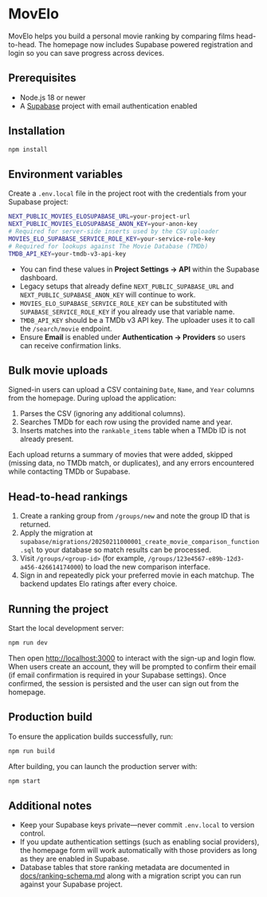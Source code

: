 # MovElo

MovElo helps you build a personal movie ranking by comparing films head-to-head. The homepage now includes Supabase powered
registration and login so you can save progress across devices.

## Prerequisites

- Node.js 18 or newer
- A [Supabase](https://supabase.com/) project with email authentication enabled

## Installation

```bash
npm install
```

## Environment variables

Create a `.env.local` file in the project root with the credentials from your Supabase project:

```bash
NEXT_PUBLIC_MOVIES_ELOSUPABASE_URL=your-project-url
NEXT_PUBLIC_MOVIES_ELOSUPABASE_ANON_KEY=your-anon-key
# Required for server-side inserts used by the CSV uploader
MOVIES_ELO_SUPABASE_SERVICE_ROLE_KEY=your-service-role-key
# Required for lookups against The Movie Database (TMDb)
TMDB_API_KEY=your-tmdb-v3-api-key
```

- You can find these values in **Project Settings → API** within the Supabase dashboard.
- Legacy setups that already define `NEXT_PUBLIC_SUPABASE_URL` and `NEXT_PUBLIC_SUPABASE_ANON_KEY` will continue to work.
- `MOVIES_ELO_SUPABASE_SERVICE_ROLE_KEY` can be substituted with `SUPABASE_SERVICE_ROLE_KEY` if you already use that variable name.
- `TMDB_API_KEY` should be a TMDb v3 API key. The uploader uses it to call the `/search/movie` endpoint.
- Ensure **Email** is enabled under **Authentication → Providers** so users can receive confirmation links.

## Bulk movie uploads

Signed-in users can upload a CSV containing `Date`, `Name`, and `Year` columns from the homepage. During upload the
application:

1. Parses the CSV (ignoring any additional columns).
2. Searches TMDb for each row using the provided name and year.
3. Inserts matches into the `rankable_items` table when a TMDb ID is not already present.

Each upload returns a summary of movies that were added, skipped (missing data, no TMDb match, or duplicates), and any
errors encountered while contacting TMDb or Supabase.

## Head-to-head rankings

1. Create a ranking group from `/groups/new` and note the group ID that is returned.
2. Apply the migration at `supabase/migrations/20250211000001_create_movie_comparison_function.sql` to your database so
   match results can be processed.
3. Visit `/groups/<group-id>` (for example, `/groups/123e4567-e89b-12d3-a456-426614174000`) to load the new comparison
   interface.
4. Sign in and repeatedly pick your preferred movie in each matchup. The backend updates Elo ratings after every choice.

## Running the project

Start the local development server:

```bash
npm run dev
```

Then open [http://localhost:3000](http://localhost:3000) to interact with the sign-up and login flow. When users create an
account, they will be prompted to confirm their email (if email confirmation is required in your Supabase settings). Once
confirmed, the session is persisted and the user can sign out from the homepage.

## Production build

To ensure the application builds successfully, run:

```bash
npm run build
```

After building, you can launch the production server with:

```bash
npm start
```

## Additional notes

- Keep your Supabase keys private—never commit `.env.local` to version control.
- If you update authentication settings (such as enabling social providers), the homepage form will work automatically with
  those providers as long as they are enabled in Supabase.
- Database tables that store ranking metadata are documented in [docs/ranking-schema.md](docs/ranking-schema.md) along with a
  migration script you can run against your Supabase project.
